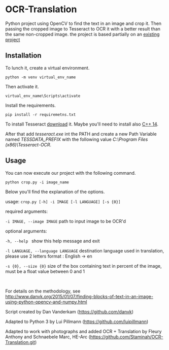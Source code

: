 # OCR-Translation

Python project using OpenCV to find the text in an image and crop it. Then passing the cropped image to Tesseract to OCR it with a better result than the same non-cropped image. the project is based partially on an [existing project](https://github.com/luipillmann)

## Installation

To lunch it, create a virtual environment.

`python -m venv virtual_env_name`

Then activate it.

`virtual_env_name\Scripts\activate`

Install the requirements.

`pip install -r requiremetns.txt`

To install Tesseract [download](https://github.com/tesseract-ocr/tesseract/wiki/Downloads) it. Maybe you'll need to install also [C++ 14](http://landinghub.visualstudio.com/visual-cpp-build-tools).

After that add _tesseract.exe_ int the PATH and create a new Path Variable named _TESSDATA_PREFIX_ with the following value _C:\Program Files (x86)\Tesseract-OCR_.

## Usage

You can now execute our project with the following command.

`python crop.py -i image_name`

Below you'll find the explanation of the options.

usage: `crop.py [-h] -i IMAGE [-l LANGUAGE] [-s {0}]`

required arguments:

`-i IMAGE, --image IMAGE` path to input image to be OCR'd

optional arguments:

  `-h, --help ` show this help message and exit

  `-l LANGUAGE, --language LANGUAGE` destination language used in translation, please use 2 letters format : English -> en

  `-s {0}, --size {0}` size of the box containing text in percent of the image, must be a float value between 0 and 1

<br/>

For details on the methodology, see
http://www.danvk.org/2015/01/07/finding-blocks-of-text-in-an-image-using-python-opencv-and-numpy.html

Script created by Dan Vanderkam (https://github.com/danvk)

Adapted to Python 3 by Lui Pillmann (https://github.com/luipillmann)

Adapted to work with photographs and added OCR + Translation by Fleury Anthony and Schnaebele Marc, HE-Arc (https://github.com/Staminah/OCR-Translation.git)
